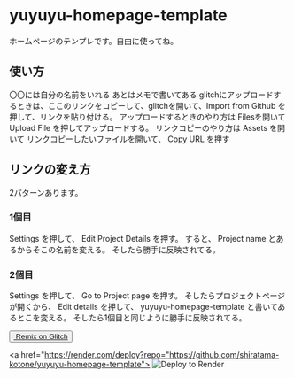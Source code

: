 # yuyuyu-homepage-template
ホームページのテンプレです。自由に使ってね。

## 使い方
〇〇には自分の名前をいれる
あとはメモで書いてある
glitchにアップロードするときは、ここのリンクをコピーして、glitchを開いて、Import from Github を押して、リンクを貼り付ける。
アップロードするときのやり方は Filesを開いて Upload File を押してアップロードする。
リンクコピーのやり方は Assets を開いて リンクコピーしたいファイルを開いて、 Copy URL を押す

## リンクの変え方
2パターンあります。

### 1個目
Settings を押して、 Edit Project Details を押す。
すると、 Project name とあるからそこの名前を変える。
そしたら勝手に反映されてる。

### 2個目
Settings を押して、 Go to Project page を押す。
そしたらプロジェクトページが開くから、 Edit details を押して、 yuyuyu-homepage-template と書いてあるとこを変える。
そしたら1個目と同じように勝手に反映されてる。

<button>
<a
        class="btn--remix"
        target="_top"
        href="https://glitch.com/edit/#!/remix/glitch-hello-website"
      >
        <img
          src="https://cdn.glitch.com/605e2a51-d45f-4d87-a285-9410ad350515%2FLogo_Color.svg?v=1618199565140"
          alt=""
        />
        Remix on Glitch
      </a>
</button>

<a href="https://render.com/deploy?repo="https://github.com/shiratama-kotone/yuyuyu-homepage-template">
<img src="https://render.com/images/deploy-to-render-button.svg" alt="Deploy to Render" />
</a>
